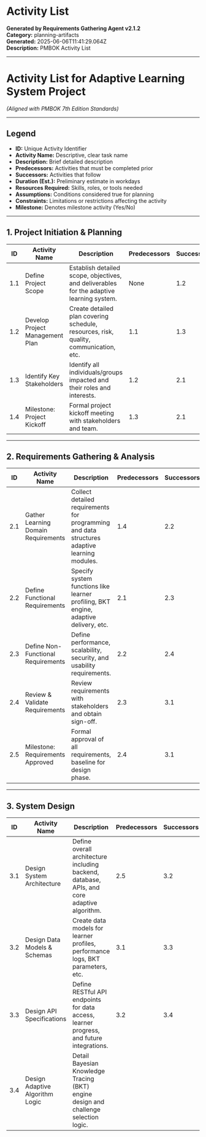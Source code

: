 # Activity List

**Generated by Requirements Gathering Agent v2.1.2**  
**Category:** planning-artifacts  
**Generated:** 2025-06-06T11:41:29.064Z  
**Description:** PMBOK Activity List

---

# Activity List for Adaptive Learning System Project  
*(Aligned with PMBOK 7th Edition Standards)*

---

## Legend
- **ID:** Unique Activity Identifier  
- **Activity Name:** Descriptive, clear task name  
- **Description:** Brief detailed description  
- **Predecessors:** Activities that must be completed prior  
- **Successors:** Activities that follow  
- **Duration (Est.):** Preliminary estimate in workdays  
- **Resources Required:** Skills, roles, or tools needed  
- **Assumptions:** Conditions considered true for planning  
- **Constraints:** Limitations or restrictions affecting the activity  
- **Milestone:** Denotes milestone activity (Yes/No)

---

## 1. Project Initiation & Planning

| ID  | Activity Name                       | Description                                                                                 | Predecessors | Successors  | Duration | Resources Required           | Assumptions                                              | Constraints                          | Milestone |
|------|-----------------------------------|---------------------------------------------------------------------------------------------|--------------|-------------|----------|-----------------------------|----------------------------------------------------------|-------------------------------------|-----------|
| 1.1  | Define Project Scope              | Establish detailed scope, objectives, and deliverables for the adaptive learning system.   | None         | 1.2         | 3 days   | Project Manager, Sponsor     | Stakeholder requirements are available and stable       | Scope must align with stakeholder expectations | No        |
| 1.2  | Develop Project Management Plan  | Create detailed plan covering schedule, resources, risk, quality, communication, etc.      | 1.1          | 1.3         | 5 days   | Project Manager, PMO         | PMBOK 7 standards and templates are available            | Must be approved by sponsor           | No        |
| 1.3  | Identify Key Stakeholders         | Identify all individuals/groups impacted and their roles and interests.                    | 1.2          | 2.1         | 2 days   | Project Manager, Business Analyst | Stakeholder list is comprehensive                        | Stakeholders must be accessible       | No        |
| 1.4  | Milestone: Project Kickoff        | Formal project kickoff meeting with stakeholders and team.                                | 1.3          | 2.1         | 0 days   | Project Manager, Team Leads  | Stakeholders available on scheduled date                 | None                                | Yes       |

---

## 2. Requirements Gathering & Analysis

| ID  | Activity Name                       | Description                                                                                     | Predecessors | Successors | Duration | Resources Required          | Assumptions                                         | Constraints                        | Milestone |
|------|-----------------------------------|-------------------------------------------------------------------------------------------------|--------------|------------|----------|----------------------------|-----------------------------------------------------|-----------------------------------|-----------|
| 2.1  | Gather Learning Domain Requirements| Collect detailed requirements for programming and data structures adaptive learning modules.   | 1.4          | 2.2        | 7 days   | Business Analyst, SMEs     | SMEs are available and knowledgeable                 | Requirements scope limited to initial domains | No        |
| 2.2  | Define Functional Requirements     | Specify system functions like learner profiling, BKT engine, adaptive delivery, etc.           | 2.1          | 2.3        | 5 days   | Business Analyst, System Architect | Functional requirements are clear and testable      | Must comply with data privacy laws | No        |
| 2.3  | Define Non-Functional Requirements | Define performance, scalability, security, and usability requirements.                         | 2.2          | 2.4        | 4 days   | Business Analyst, Security Expert | Non-functional needs are measurable                  | Must align with GDPR and security standards | No        |
| 2.4  | Review & Validate Requirements     | Review requirements with stakeholders and obtain sign-off.                                    | 2.3          | 3.1        | 3 days   | Project Manager, Stakeholders | Stakeholders are cooperative                         | Changes after sign-off require change control | No        |
| 2.5  | Milestone: Requirements Approved   | Formal approval of all requirements, baseline for design phase.                              | 2.4          | 3.1        | 0 days   | Project Manager            | Requirements are stable                              | None                             | Yes       |

---

## 3. System Design

| ID  | Activity Name                       | Description                                                                                     | Predecessors | Successors | Duration | Resources Required               | Assumptions                                    | Constraints                         | Milestone |
|------|-----------------------------------|-------------------------------------------------------------------------------------------------|--------------|------------|----------|---------------------------------|------------------------------------------------|------------------------------------|-----------|
| 3.1  | Design System Architecture        | Define overall architecture including backend, database, APIs, and core adaptive algorithm.    | 2.5          | 3.2        | 7 days   | System Architect, Lead Developer | Technology stack decisions finalized or stable | Must support scalability and modularity | No        |
| 3.2  | Design Data Models & Schemas      | Create data models for learner profiles, performance logs, BKT parameters, etc.                 | 3.1          | 3.3        | 5 days   | Data Architect, DB Admin         | MongoDB Atlas capabilities known                | Data privacy and security policies apply | No        |
| 3.3  | Design API Specifications         | Define RESTful API endpoints for data access, learner progress, and future integrations.       | 3.2          | 3.4        | 4 days   | API Developer, Security Expert   | API security standards defined                   | Must comply with security and GDPR   | No        |
| 3.4  | Design Adaptive Algorithm Logic   | Detail Bayesian Knowledge Tracing (BKT) engine design and challenge selection logic.            |